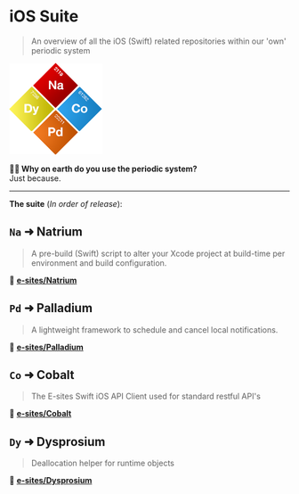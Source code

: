 # iOS Suite

> An overview of all the iOS (Swift) related repositories within our 'own' periodic system


![Period system](Assets/system.png?)


**🤷‍♂️ Why on earth do you use the periodic system?**   
Just because.

----

**The suite** (_In order of release_):

## `Na` ➜ Natrium 
> A pre-build (Swift) script to alter your Xcode project at build-time per environment and build configuration.

🔗 **[e-sites/Natrium](https://github.com/e-sites/Natrium)**


## `Pd` ➜ Palladium
> A lightweight framework to schedule and cancel local notifications.

🔗 **[e-sites/Palladium](https://github.com/e-sites/Palladium)**


## `Co` ➜ Cobalt
> The E-sites Swift iOS API Client used for standard restful API's

🔗 **[e-sites/Cobalt](https://github.com/e-sites/Cobalt)**


## `Dy` ➜ Dysprosium
> Deallocation helper for runtime objects

🔗 **[e-sites/Dysprosium](https://github.com/e-sites/Dysprosium)**